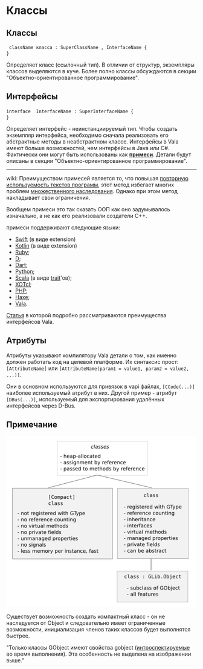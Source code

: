 # Классы

## Классы

```text
 className класса : SuperClassName , InterfaceName {
}
```

Определяет класс \(ссылочный тип\). В отличии от структур, экземпляры классов выделяются в куче. Более полно классы обсуждаются в секции "Объектно-ориентированное программирование".

## Интерфейсы

```text
interface  InterfaceName : SuperInterfaceName {
}
```

Определяет интерфейс - неинстанциируемый тип. Чтобы создать экземпляр интерфейса, необходимо сначала реализовать его абстрактные методы в неабстрактном классе. Интерфейсы в Vala имеют больше возможностей, чем интерфейсы в Java или C\#. Фактически они могут быть использованы как [**примеси**](https://ru.wikipedia.org/wiki/%D0%9F%D1%80%D0%B8%D0%BC%D0%B5%D1%81%D1%8C_%28%D0%BF%D1%80%D0%BE%D0%B3%D1%80%D0%B0%D0%BC%D0%BC%D0%B8%D1%80%D0%BE%D0%B2%D0%B0%D0%BD%D0%B8%D0%B5%29). Детали будут описаны в секции "Объектно-ориентированное программирование".

------------

wiki: Преимуществом примесей является то, что повышая [повторную используемость текстов программ](https://ru.wikipedia.org/wiki/%D0%9F%D0%BE%D0%B2%D1%82%D0%BE%D1%80%D0%BD%D0%BE%D0%B5_%D0%B8%D1%81%D0%BF%D0%BE%D0%BB%D1%8C%D0%B7%D0%BE%D0%B2%D0%B0%D0%BD%D0%B8%D0%B5_%D0%BA%D0%BE%D0%B4%D0%B0), этот метод избегает многих проблем [множественного наследования](https://ru.wikipedia.org/wiki/%D0%9C%D0%BD%D0%BE%D0%B6%D0%B5%D1%81%D1%82%D0%B2%D0%B5%D0%BD%D0%BD%D0%BE%D0%B5_%D0%BD%D0%B0%D1%81%D0%BB%D0%B5%D0%B4%D0%BE%D0%B2%D0%B0%D0%BD%D0%B8%D0%B5). Однако при этом метод накладывает свои ограничения.

Вообщем примеси это так сказать ООП как оно задумывалось изначально, а не как его реализовали создатели С++.

примеси поддерживают следующие языки:

* [Swift](https://ru.wikipedia.org/wiki/Swift_%28%D1%8F%D0%B7%D1%8B%D0%BA_%D0%BF%D1%80%D0%BE%D0%B3%D1%80%D0%B0%D0%BC%D0%BC%D0%B8%D1%80%D0%BE%D0%B2%D0%B0%D0%BD%D0%B8%D1%8F%29) \(в виде extension\)
* [Kotlin](https://ru.wikipedia.org/wiki/Kotlin) \(в виде extension\)
* [Ruby](https://ru.wikipedia.org/wiki/Ruby);
* [D](https://ru.wikipedia.org/wiki/D_%28%D1%8F%D0%B7%D1%8B%D0%BA_%D0%BF%D1%80%D0%BE%D0%B3%D1%80%D0%B0%D0%BC%D0%BC%D0%B8%D1%80%D0%BE%D0%B2%D0%B0%D0%BD%D0%B8%D1%8F%29);
* [Dart](https://ru.wikipedia.org/wiki/Dart);
* [Python](https://ru.wikipedia.org/wiki/Python);
* [Scala](https://ru.wikipedia.org/wiki/Scala_%28%D1%8F%D0%B7%D1%8B%D0%BA_%D0%BF%D1%80%D0%BE%D0%B3%D1%80%D0%B0%D0%BC%D0%BC%D0%B8%D1%80%D0%BE%D0%B2%D0%B0%D0%BD%D0%B8%D1%8F%29) \(в виде [trait](https://ru.wikipedia.org/wiki/Trait)'ов\);
* [XOTcl](https://ru.wikipedia.org/wiki/XOTcl);
* [PHP](https://ru.wikipedia.org/wiki/PHP);
* [Haxe](https://ru.wikipedia.org/wiki/Haxe);
* [Vala](https://ru.wikipedia.org/wiki/Vala).

[Статья](https://blogs.gnome.org/jnelson/2011/11/01/a-few-of-my-favorite-vala-things-interface/) в которой подробно рассматриваются преимущества интерфейсов Vala.

## Атрибуты

Атрибуты указывают компилятору Vala детали о том, как именно должен работать код на целевой платформе. Их синтаксис прост: `[AttributeName]` или `[AttributeName(param1 = value1, param2 = value2, ...)]`.

Они в основном используются для привязок в vapi файлах, `[CCode(...)]` наиболее используемый атрибут в них. Другой пример - атрибут `[DBus(...)]`, используемый для экспортирования удалённых интерфейсов через D-Bus.

## Примечание

![](../.gitbook/assets/image%20%288%29.png)

Существует возможность создать компактный класс - он не наследуется от Object и следовательно имеет ограниченные возможности, инициализация членов таких классов будет выполнятся быстрее.

"Только классы GObject имеют свойства gobject \([интроспектируемые](https://ru.wikipedia.org/wiki/%D0%98%D0%BD%D1%82%D1%80%D0%BE%D1%81%D0%BF%D0%B5%D0%BA%D1%86%D0%B8%D1%8F_%28%D0%BF%D1%80%D0%BE%D0%B3%D1%80%D0%B0%D0%BC%D0%BC%D0%B8%D1%80%D0%BE%D0%B2%D0%B0%D0%BD%D0%B8%D0%B5%29) во время выполнения\). Эта особенность не выделена на изображении выше."

  


